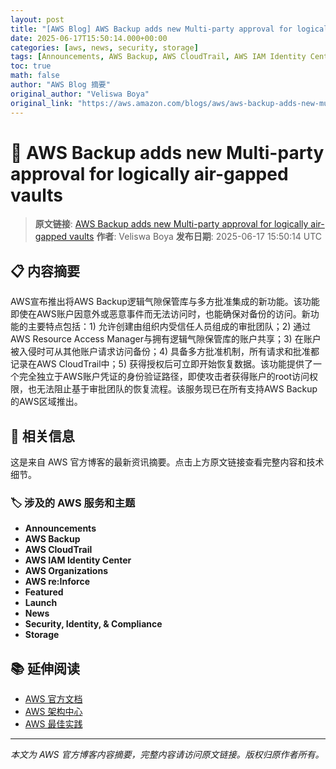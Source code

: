 ```yaml
---
layout: post
title: "[AWS Blog] AWS Backup adds new Multi-party approval for logically air-gapped vaults"
date: 2025-06-17T15:50:14.000+00:00
categories: [aws, news, security, storage]
tags: [Announcements, AWS Backup, AWS CloudTrail, AWS IAM Identity Center, AWS Organizations, AWS reInforce, Featured, Launch, News, Security Identity Compliance, Storage]
toc: true
math: false
author: "AWS Blog 摘要"
original_author: "Veliswa Boya"
original_link: "https://aws.amazon.com/blogs/aws/aws-backup-adds-new-multi-party-approval-for-logically-air-gapped-vaults/"
---
```


# 📰 AWS Backup adds new Multi-party approval for logically air-gapped vaults

> **原文链接**: [AWS Backup adds new Multi-party approval for logically air-gapped vaults](https://aws.amazon.com/blogs/aws/aws-backup-adds-new-multi-party-approval-for-logically-air-gapped-vaults/)
> **作者**: Veliswa Boya
> **发布日期**: 2025-06-17 15:50:14 UTC

## 📋 内容摘要

AWS宣布推出将AWS Backup逻辑气隙保管库与多方批准集成的新功能。该功能即使在AWS账户因意外或恶意事件而无法访问时，也能确保对备份的访问。新功能的主要特点包括：1) 允许创建由组织内受信任人员组成的审批团队；2) 通过AWS Resource Access Manager与拥有逻辑气隙保管库的账户共享；3) 在账户被入侵时可从其他账户请求访问备份；4) 具备多方批准机制，所有请求和批准都记录在AWS CloudTrail中；5) 获得授权后可立即开始恢复数据。该功能提供了一个完全独立于AWS账户凭证的身份验证路径，即使攻击者获得账户的root访问权限，也无法阻止基于审批团队的恢复流程。该服务现已在所有支持AWS Backup的AWS区域推出。

## 🔗 相关信息

这是来自 AWS 官方博客的最新资讯摘要。点击上方原文链接查看完整内容和技术细节。

### 🏷️ 涉及的 AWS 服务和主题

- **Announcements**
- **AWS Backup**
- **AWS CloudTrail**
- **AWS IAM Identity Center**
- **AWS Organizations**
- **AWS re:Inforce**
- **Featured**
- **Launch**
- **News**
- **Security, Identity, & Compliance**
- **Storage**

## 📚 延伸阅读

- [AWS 官方文档](https://docs.aws.amazon.com/)
- [AWS 架构中心](https://aws.amazon.com/architecture/)
- [AWS 最佳实践](https://aws.amazon.com/architecture/well-architected/)

---

*本文为 AWS 官方博客内容摘要，完整内容请访问原文链接。版权归原作者所有。*